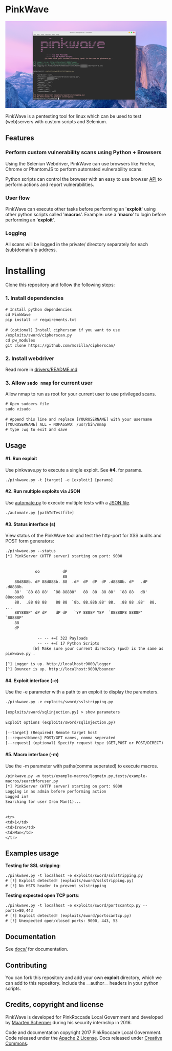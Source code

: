 PinkWave
==========

![PinkWave demo](docs/images/demo.png)


PinkWave is a pentesting tool for linux which can be used to test (web)servers with custom scripts and Selenium.

## Features
### Perform custom vulnerability scans using Python + Browsers
Using the Seleniun Webdriver, PinkWave can use browsers
like Firefox, Chrome or PhantomJS to perform automated vulnerability scans. 

Python scripts can control the browser with an easy to use browser [API](docs/devleopers/extensions_request.markdown) to perform actions and report vulnerabilities.

### User flow 
PinkWave can execute other tasks before performing an '**exploit**' using other python scripts called '**macros**'. Example: use a '**macro**' to login before performing an '**exploit**'.


### Logging
All scans will be logged in the private/ directory separately for each (sub)domain/ip address.


# Installing
Clone this repository and follow the following steps:

### 1\. Install dependencies
```
# Install python dependencies
cd PinkWave
pip install -r requirements.txt

# (optional) Install cipherscan if you want to use /exploits/sword/cipherscan.py
cd pw_modules
git clone https://github.com/mozilla/cipherscan/
```

### 2\. Install webdriver
Read more in [drivers/README.md](drivers/)

### 3\. Allow `sudo nmap` for current user
Allow nmap to run as root for your current user to use privileged scans.

```
# Open sudoers file
sudo visudo

# Append this line and replace [YOURUSERNAME] with your username
[YOURUSERNAME] ALL = NOPASSWD: /usr/bin/nmap
# type :wq to exit and save
```

## Usage

#### #1\. Run exploit
Use pinkwave.py to execute a single exploit. See **#4.** for params.  
```
./pinkwave.py -t [target] -e [exploit] [params]
```

#### #2\. Run multiple exploits via JSON
Use [automate.py](docs/administrators/automate-tests.markdown) to execute multiple tests with a [JSON file](docs/administrators/automate-tests.markdown).
```/
./automate.py [pathToTestfile]
```

#### #3\. Status interface (s)
View status of the PinkWave tool and test the http-port for XSS audits and POST form generators: 
```
./pinkwave.py --status
[*] PinkServer (HTTP server) starting on port: 9000


             oo          dP                                             
                         88                                             
    88d888b. dP 88d888b. 88  .dP  dP  dP  dP .d8888b. dP   .dP .d8888b. 
    88'  `88 88 88'  `88 88888"   88  88  88 88'  `88 88   d8' 88ooood8 
    88.  .88 88 88    88 88  `8b. 88.88b.88' 88.  .88 88 .88'  88.  ... 
    88Y888P' dP dP    dP dP   `YP 8888P Y8P  `88888P8 8888P'   `88888P' 
    88                                                                  
    dP                                                                  

              -- -- +=[ 322 Payloads 
              -- -- +=[ 17 Python Scripts 
            [W] Make sure your current directory (pwd) is the same as pinkwave.py .
            
[^] Logger is up. http://localhost:9000/logger
[^] Bouncer is up. http://localhost:9000/bouncer
```

#### #4\.  Exploit interface (-e)
Use the -e parameter with a path to an exploit to display the parameters.

```
./pinkwave.py -e exploits/sword/sslstripping.py

[exploits/sword/sqlinjection.py] > show parameters

Exploit options (exploits/sword/sqlinjection.py)

[--target] (Required) Remote target host
[--requestNames] POST/GET names, comma seperated
[--request] (optional) Specify request type (GET,POST or POST/DIRECT)
```

#### #5\. Macro interface (-m)
Use the -m parameter with paths(comma seperated) to execute macros.

```
/pinkwave.py -m tests/example-macros/logmein.py,tests/example-macros/searchforuser.py
[*] PinkServer (HTTP server) starting on port: 9000
Logging in as admin before performing action
Logged in!
Searching for user Iron Man(1)...


<tr>
<td>1</td>
<td>Iron</td>
<td>Man</td>
</tr>

```



## Examples usage
**Testing for SSL stripping**:
```
./pinkwave.py -t localhost -e exploits/sword/sslstripping.py
# [!] Exploit detected! (exploits/sword/sslstripping.py)
# [!] No HSTS header to prevent sslstripping
```

**Testing expected open TCP ports**:
```
./pinkwave.py -t localhost -e exploits/sword/portscantcp.py --ports=80,443
# [!] Exploit detected! (exploits/sword/portscantcp.py)
# [!] Unexpected open/closed ports: 9000, 443, 53
```



## Documentation
See [docs/](docs/) for documentation.

## Contributing
You can fork this repository and add your own **exploit** directory, which we can add to this repository. Include the \_\_author\_\_ headers in your python scripts.



## Credits, copyright and license
PinkWave is developed for PinkRoccade Local Government and developed by [Maarten Schermer](https://github.com/maartensch) during his security internship in 2016.

Code and documentation copyright 2017 PinkRoccade Local Government. Code released under the [Apache 2 License](LICENSE). Docs released under [Creative Commons](docs/LICENSE).
